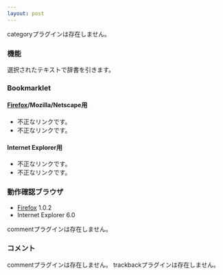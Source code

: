 ```yaml
---
layout: post
---
```

<p><span class="error">categoryプラグインは存在しません。</span></p>
<h3>機能</h3>
<p>選択されたテキストで辞書を引きます。</p>
<h3>Bookmarklet</h3>
<h4><a href="http://www.mozilla-japan.org/products/firefox/">Firefox</a>/Mozilla/Netscape用</h4>
<ul>
<li><span class="error">不正なリンクです。</span></li>
<li><span class="error">不正なリンクです。</span></li>
</ul>
<h4>Internet Explorer用</h4>
<ul>
<li><span class="error">不正なリンクです。</span></li>
<li><span class="error">不正なリンクです。</span></li>
</ul>
<h3>動作確認ブラウザ</h3>
<ul>
<li><a href="http://www.mozilla-japan.org/products/firefox/">Firefox</a> 1.0.2</li>
<li>Internet Explorer 6.0</li>
</ul>
<p><span class="error">commentプラグインは存在しません。</span> </p>
<h3>コメント</h3>
<p><span class="error">commentプラグインは存在しません。</span> <span class="error">trackbackプラグインは存在しません。</span> </p>
